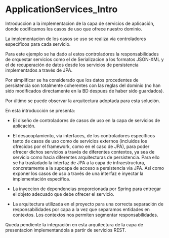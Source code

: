 # ApplicationServices_Intro

Introduccion a la implementacion de la capa de servicios de aplicación, donde codificamos los casos de uso que ofrece nuestro dominio.

La implementacion de los casos se uso se realiza via controladores específicos para cada servicio.

Para este ejemplo se ha dado al estos controladores la responsabilidades de orquestar servicios como el de Serializacion a los formatos JSON-XML y el de recuperación de datos desde los servicios de persistencia implementados a través de JPA. 

Por simplificar se ha considerado que los datos procedentes de persistencia son totalmente coherentes con las reglas del dominio (no han sido modificados directamente en la BD despues de haber sido guardados).

Por último se puede observar la arquitectura adoptada para esta solución.

En esta introducción se presenta:

* El diseño de controladores de casos de uso en la capa de servicios de aplicación.

* El desacoplamiento, via interfaces, de los controladores específicos tanto de casos de uso como de servicios externos (incluidos los ofrecidos por el framework, como en el caso de JPA), para poder ofrecer dichos servicios a través de diferentes contextos, ya sea de servicio como hacia diferentes arquitecturas de persistencia. Para ello se ha trasladado la interfaz de JPA a la capa de infraestructura, concretamente a la supcapa de acceso a persistencia via JPA. Así como exponer los casos de uso a través de una interfaz e inyectar la implementación específica.

* La inyeccion de dependencias proporcionada por Spring para entregar el objeto adecuado que debe ofrecer el servicio.

* La arquitectura utilizada en el proyecto para una correcta separación de responsabilidades por capa a la vez que separamos entidades en contextos. Los contextos nos permiten segmentar responsabilidades.

Queda pendiente la integración en esta arquitectura de la capa de presentacion implementandola a partir de servicios REST.
